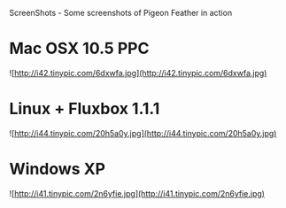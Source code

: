 ScreenShots - Some screenshots of Pigeon Feather in action

# Mac OSX 10.5 PPC #

![http://i42.tinypic.com/6dxwfa.jpg](http://i42.tinypic.com/6dxwfa.jpg)

# Linux + Fluxbox 1.1.1 #

![http://i44.tinypic.com/20h5a0y.jpg](http://i44.tinypic.com/20h5a0y.jpg)

# Windows XP #

![http://i41.tinypic.com/2n6yfie.jpg](http://i41.tinypic.com/2n6yfie.jpg)